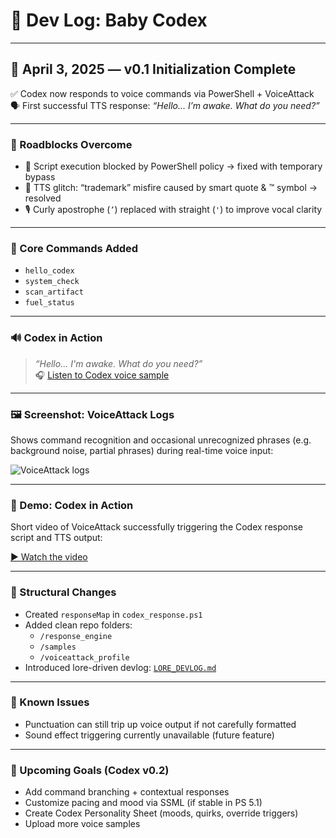 # 🧪 Dev Log: Baby Codex

--- 

## 📅 April 3, 2025 — v0.1 Initialization Complete

✅ Codex now responds to voice commands via PowerShell + VoiceAttack  
🗣️ First successful TTS response: *“Hello... I’m awake. What do you need?”*

---

### 🐛 Roadblocks Overcome
- 🔐 Script execution blocked by PowerShell policy → fixed with temporary bypass
- 🧼 TTS glitch: “trademark” misfire caused by smart quote & ™ symbol → resolved
- 🎙️ Curly apostrophe (`’`) replaced with straight (`'`) to improve vocal clarity

---

### 🧠 Core Commands Added
- `hello_codex`
- `system_check`
- `scan_artifact`
- `fuel_status`

---

### 🔊 Codex in Action

> *“Hello... I'm awake. What do you need?”*  
🎧 [Listen to Codex voice sample](../assets/Codex%20Voice%20Samples.mp3)

---

### 🖼️ Screenshot: VoiceAttack Logs

Shows command recognition and occasional unrecognized phrases (e.g. background noise, partial phrases) during real-time voice input:

![VoiceAttack logs](../assets/image.png)


---

### 🎥 Demo: Codex in Action

Short video of VoiceAttack successfully triggering the Codex response script and TTS output:

[▶️ Watch the video](../assets/Short%20Demo%20of%20Codex%20.mp4)

---

### 📂 Structural Changes
- Created `responseMap` in `codex_response.ps1`
- Added clean repo folders:
  - `/response_engine`
  - `/samples`
  - `/voiceattack_profile`
- Introduced lore-driven devlog: [`LORE_DEVLOG.md`](LORE_DEVLOG)

---

### 🧪 Known Issues
- Punctuation can still trip up voice output if not carefully formatted
- Sound effect triggering currently unavailable (future feature)

---

### 🧃 Upcoming Goals (Codex v0.2)
- Add command branching + contextual responses
- Customize pacing and mood via SSML (if stable in PS 5.1)
- Create Codex Personality Sheet (moods, quirks, override triggers)
- Upload more voice samples
